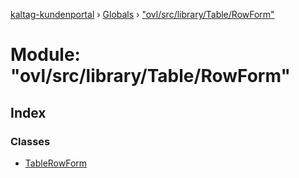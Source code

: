 [kaltag-kundenportal](../README.md) › [Globals](../globals.md) › ["ovl/src/library/Table/RowForm"](_ovl_src_library_table_rowform_.md)

# Module: "ovl/src/library/Table/RowForm"

## Index

### Classes

* [TableRowForm](../classes/_ovl_src_library_table_rowform_.tablerowform.md)

